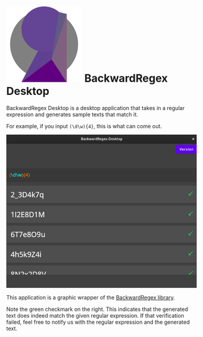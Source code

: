 # ![icon.svg](icon.svg) BackwardRegex Desktop

BackwardRegex Desktop is a desktop application that takes in a regular expression and generates sample texts that match
it.

For example, if you input `(\d\w){4}`, this is what can come out.

![example1.png](readmeimages/example1.png)

This application is a graphic wrapper of the [BackwardRegex library](https://github.com/MaxBuster380/BackwardRegex).

Note the green checkmark on the right. This indicates that the generated text does indeed match the given regular
expression.
If that verification failed, feel free to notify us with the regular expression and the generated text.
